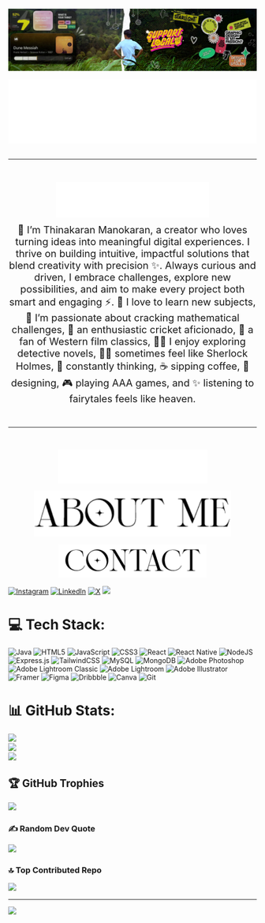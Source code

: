 ![Banner](/public/images/Banner.png)

<img src="public/images/name-dark.png" class="light-mode">
<img src="public/images/name-light.png" class="dark-mode">

<br>
<hr>
<br>
<p align="center">
  <img src="public/images/about-dark.png" class="light-mode" alt="About">
  <img src="public/images/about-light.png" class="dark-mode" alt="About">
    <div align="center" style="font-size: 20px">🌟 I’m Thinakaran Manokaran, a creator who loves turning ideas into meaningful digital experiences. I thrive on building intuitive, impactful solutions that blend creativity with precision ✨. Always curious and driven, I embrace challenges, explore new possibilities, and aim to make every project both smart and engaging ⚡. 👼 I love to learn new subjects, 🥇 I’m passionate about cracking mathematical challenges, 🏏 an enthusiastic cricket aficionado, 🤠 a fan of Western film classics, 🧘🏻 I enjoy exploring detective novels, 🕵️‍♂️ sometimes feel like Sherlock Holmes, 🤔 constantly thinking, ☕ sipping coffee, 🎨 designing, 🎮 playing AAA games, and ✨ listening to fairytales feels like heaven.</div>
</p>
<br>
<hr>
<br>
<p align="center">
    <img src="public/images/contact-dark.png" alt="Contact" class="light-mode">
    <img src="public/images/contact-light.png" alt="Contact" class="dark-mode">
</p>
<p align="center">
  <picture>
    <!-- Dark mode -->
    <source srcset="public/images/about-dark.png" media="(prefers-color-scheme: dark)">
    <!-- Light mode -->
    <img src="public/images/about-light.png" alt="About" width="400">
  </picture>
</p>

<p align="center">
  <picture>
    <source srcset="public/images/contact-dark.png" media="(prefers-color-scheme: dark)">
    <img src="public/images/contact-light.png" alt="Contact" width="300">
  </picture>
</p>


[![Instagram](https://img.shields.io/badge/Instagram-%23E4405F.svg?logo=Instagram&logoColor=white)](https://instagram.com/@thinakaranmanokaran) [![LinkedIn](https://img.shields.io/badge/LinkedIn-%230077B5.svg?logo=linkedin&logoColor=white)](https://linkedin.com/in/@thinakaran-manohar) [![X](https://img.shields.io/badge/X-black.svg?logo=X&logoColor=white)](https://x.com/@DheenaManohar)  ![](https://komarev.com/ghpvc/?username=thinakaranmanokaran&color=AA14F0)

# 💻 Tech Stack:
![Java](https://img.shields.io/badge/java-%23ED8B00.svg?style=flat&logo=openjdk&logoColor=white) ![HTML5](https://img.shields.io/badge/html5-%23E34F26.svg?style=flat&logo=html5&logoColor=white) ![JavaScript](https://img.shields.io/badge/javascript-%23323330.svg?style=flat&logo=javascript&logoColor=%23F7DF1E) ![CSS3](https://img.shields.io/badge/css3-%231572B6.svg?style=flat&logo=css3&logoColor=white) ![React](https://img.shields.io/badge/react-%2320232a.svg?style=flat&logo=react&logoColor=%2361DAFB) ![React Native](https://img.shields.io/badge/react_native-%2320232a.svg?style=flat&logo=react&logoColor=%2361DAFB) ![NodeJS](https://img.shields.io/badge/node.js-6DA55F?style=flat&logo=node.js&logoColor=white) ![Express.js](https://img.shields.io/badge/express.js-%23404d59.svg?style=flat&logo=express&logoColor=%2361DAFB) ![TailwindCSS](https://img.shields.io/badge/tailwindcss-%2338B2AC.svg?style=flat&logo=tailwind-css&logoColor=white) ![MySQL](https://img.shields.io/badge/mysql-4479A1.svg?style=flat&logo=mysql&logoColor=white) ![MongoDB](https://img.shields.io/badge/MongoDB-%234ea94b.svg?style=flat&logo=mongodb&logoColor=white) ![Adobe Photoshop](https://img.shields.io/badge/adobe%20photoshop-%2331A8FF.svg?style=flat&logo=adobe%20photoshop&logoColor=white) ![Adobe Lightroom Classic](https://img.shields.io/badge/Adobe%20Lightroom%20Classic-31A8FF.svg?style=flat&logo=Adobe%20Lightroom%20Classic&logoColor=white) ![Adobe Lightroom](https://img.shields.io/badge/Adobe%20Lightroom-31A8FF.svg?style=flat&logo=Adobe%20Lightroom&logoColor=white) ![Adobe Illustrator](https://img.shields.io/badge/adobe%20illustrator-%23FF9A00.svg?style=flat&logo=adobe%20illustrator&logoColor=white) ![Framer](https://img.shields.io/badge/Framer-black?style=flat&logo=framer&logoColor=blue) ![Figma](https://img.shields.io/badge/figma-%23F24E1E.svg?style=flat&logo=figma&logoColor=white) ![Dribbble](https://img.shields.io/badge/Dribbble-EA4C89?style=flat&logo=dribbble&logoColor=white) ![Canva](https://img.shields.io/badge/Canva-%2300C4CC.svg?style=flat&logo=Canva&logoColor=white) ![Git](https://img.shields.io/badge/git-%23F05033.svg?style=flat&logo=git&logoColor=white)
# 📊 GitHub Stats:
![](https://github-readme-stats.vercel.app/api?username=thinakaranmanokaran&theme=tokyonight&hide_border=true&include_all_commits=false&count_private=false)<br/>
![](https://github-readme-streak-stats.herokuapp.com/?user=thinakaranmanokaran&theme=tokyonight&hide_border=true)<br/>
![](https://github-readme-stats.vercel.app/api/top-langs/?username=thinakaranmanokaran&theme=tokyonight&hide_border=true&include_all_commits=false&count_private=false&layout=compact)

## 🏆 GitHub Trophies
![](https://github-profile-trophy.vercel.app/?username=thinakaranmanokaran&theme=tokyonight&no-frame=true&no-bg=false&margin-w=4)

### ✍️ Random Dev Quote
![](https://quotes-github-readme.vercel.app/api?type=horizontal&theme=radical)

### 🔝 Top Contributed Repo
![](https://github-contributor-stats.vercel.app/api?username=thinakaranmanokaran&limit=5&theme=calm&combine_all_yearly_contributions=true)

---
[![](https://visitcount.itsvg.in/api?id=thinakaranmanokaran&icon=2&color=11)](https://visitcount.itsvg.in)

<!-- Proudly created with GPRM ( https://gprm.itsvg.in ) -->

<style>
@media (prefers-color-scheme: dark) {
  .light-mode { display: none; }
  .dark-mode { display: block; }
}

@media (prefers-color-scheme: light) {
  .light-mode { display: block; }
  .dark-mode { display: none; }
}
</style>